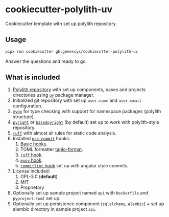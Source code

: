 # cookiecutter-polylith-uv

Cookiecutter template with set up polylith repository.

## Usage

```bash
pipx run cookiecutter gh:genessyx/cookiecutter-polylith-uv
```

Answer the questions and ready to go.

## What is included

1. [Polylith repository](https://github.com/polyfy/polylith) with set up components, bases and projects directories using [`uv`](https://github.com/astral-sh/uv) package manager.
2. Initialized git repository with set up `user.name` and `user.email` configuration.
3. [`mypy`](https://github.com/python/mypy) for type checking with support for namespace packages (polylith structure).
4. [`pyright`](https://github.com/microsoft/pyright) or [`basedpyright`](https://github.com/DetachHead/basedpyright) (by default) set up to work with polylith-style repository.
5. [`ruff`](https://github.com/astral-sh/ruff) with almost all rules for static code analysis.
6. Installed [`pre-commit`](https://github.com/pre-commit/pre-commit) hooks:
    1. [Basic hooks](https://github.com/pre-commit/pre-commit-hooks).
    2. TOML formatter [taplo-format](https://github.com/ComPWA/taplo-pre-commit).
    3. [`ruff` hook](https://github.com/astral-sh/ruff-pre-commit).
    4. [`mypy` hook](https://github.com/pre-commit/mirrors-mypy).
    5. [`commitlint` hook](https://github.com/alessandrojcm/commitlint-pre-commit-hook) set up with angular style commits.
7. License included:
    1. GPL-3.0 (**default**) 
    2. MIT 
    3. Proprietary
8. Optionally set up sample project named `api` with `Dockerfile` and `pyproject.toml` set up.
9. Optionally set up persistence component (`sqlalchemy`, `alembic`) + set up alembic directory in sample project `api`.